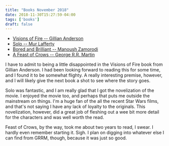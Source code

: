 ```yaml
---
title: "Books November 2018"
date: 2018-11-30T15:27:59-04:00
tags: ['books']
draft: false
---
```

* [Visions of Fire -- Gillian Anderson](https://www.amazon.com/gp/product/B00IWTWL3U/ref=dbs_a_def_awm_hsch_vapi_tkin_p1_i0)
* [Solo -- Mur Lafferty](https://www.amazon.com/gp/product/B07D6BR1RK/ref=dbs_a_def_awm_hsch_vapi_tkin_p1_i1)
* [Bored and Brilliant -- Manoush Zamorodi](https://www.amazon.com/gp/product/B07D6BR1RK/ref=dbs_a_def_awm_hsch_vapi_tkin_p1_i1)
* [A Feast of Crows -- George R.R. Martin](https://www.amazon.com/gp/product/B07D6BR1RK/ref=dbs_a_def_awm_hsch_vapi_tkin_p1_i1)


I have to admit to being a little disappointed in the Visions of Fire book from Gillian Anderson. I had been looking forward to reading this for some time, and I found it to be somewhat flighty. A really interesting premise, however, and I will likely give the next book a shot to see where the story goes.

Solo was fantastic, and I am really glad that I got the novelization of the movie. I enjoyed the movie too, and perhaps that puts me outside the mainstream on things. I'm a huge fan of the all the recent Star Wars films, and that's not saying I have any lack of loyalty to the originals. This novelization, however, did a great job of fleshing out a wee bit more detail for the characters and was well worth the read.

Feast of Crows, by the way, took me about two years to read, I swear. I hardly even remember starting it. Sigh. I plan on digging into whatever else I can find from GRRM, though, because it was just so good.

